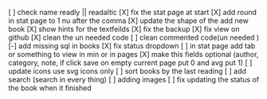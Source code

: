 [ ] check name readly || readaltic 
[X] fix the stat page at start
[X] add round in stat page to 1 nu after the comma
[X] update the shape of the add new book 
[X] show hints for the textfeilds
[X] fix the backup 
[X] fix view on github
[X] clean the un needed code
[ ] clean commented code(un needed )
[-] add missing sql in books 
[X] fix status dropdown
[ ] in stat page add tab or something to view in min or in pages
[X] make this fields optional (author, category, note, if click save on empty current page put 0 and avg put 1)
[ ] update icons use svg icons only
[ ] sort books by the last reading
[ ] add search (search in every thing) 
[ ] adding images
[ ] fix updating the status of the book when it finished
